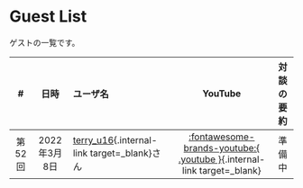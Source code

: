 # Guest List

ゲストの一覧です。

|#|日時|ユーザ名|YouTube|対談の要約|
|:-----:|:----------:|:---------------|:-----:|:-----:|
|第52回|2022年3月8日|[terry_u16](https://atcoder.jp/users/terry_u16){.internal-link target=_blank}さん|[:fontawesome-brands-youtube:{ .youtube }](https://youtu.be/ht5lVjxEzqo?t=1607){.internal-link target=_blank}|準備中|

